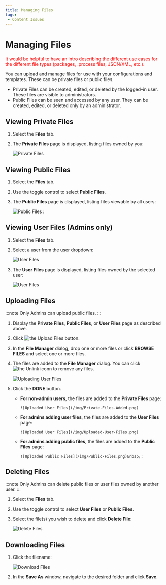 ```yaml
---
title: Managing Files
tags:
 - Content Issues
---
```

# Managing Files

<font color="red">It would be helpful to have an intro describing the different use cases for the different file types (packages, .process files, JSON/XML, etc.).</font>

You can upload and manage files for use with your configurations and templates. These can be private files or public files.

* Private Files can be created, edited, or deleted by the logged–in user. These files are visible to administrators.
* Public Files can be seen and accessed by any user. They can be created, edited, or deleted only by an administrator.

## Viewing Private Files

1. Select the **Files** tab.
2. The **Private Files** page is displayed, listing files owned by you:

   ![Private Files](/img/Private-Files.png)&nbsp;

## Viewing Public Files

1. Select the **Files** tab.
2. Use the toggle control to select **Public Files**.
3. The **Public Files** page is displayed, listing files viewable by all users:

   ![Public Files](/img/Public-Files.png)&nbsp;:

## Viewing User Files (Admins only)

1. Select the **Files** tab.
2. Select a user from the user dropdown:

   ![User Files](/img/User-Files-Dropdown.png)&nbsp;

3. The **User Files** page is displayed, listing files owned by the selected user:

   ![User Files](/img/User-Files.png)&nbsp;

## Uploading Files

:::note
Only Admins can upload public files.
:::

1. Display the **Private Files**, **Public Files**, or **User Files** page as described above.
2. Click <img src="/img/icons/Upload-Files-Button.png" className="icon" alt="the Upload Files button"/>.
3. In the **File Manager** dialog, drop one or more files or click **BROWSE FILES** and select one or more files.
4. The files are added to the **File Manager** dialog. You can click <img src="/img/icons/unlink.png" className="icon" alt="the Unlink iconn"/> to remove any files.

   ![Uploading User Files](/img/Uploading-User-Files.png)
5. Click the **DONE** button.
   
   * **For non-admin users**, the files are added to the **Private Files** page:

         ![Uploaded User Files](/img/Private-Files-Added.png)
   * **For admins adding user files**, the files are added to the **User Files** page:

         ![Uploaded User Files](/img/Uploaded-User-Files.png)
   * **For admins adding public files**, the files are added to the **Public Files** page:

         ![Uploaded Public Files](/img/Public-Files.png)&nbsp;:

## Deleting Files

:::note
Only Admins can delete public files or user files owned by another user.
:::

1. Select the **Files** tab.
   
2. Use the toggle control to select **User Files** or **Public Files**.
3. Select the file(s) you wish to delete and click **Delete File**:

   ![Delete Files](/img/Delete-Files.png)

## Downloading Files

1. Click the filename:

   ![Download Files](/img/Download-File.png)

2. In the **Save As** window, navigate to the desired folder and click **Save**.
